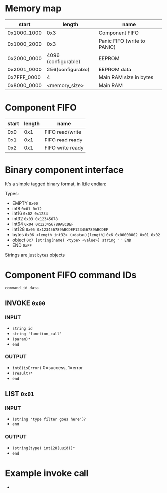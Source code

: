 # Memory map

|start|length|name|
|-----|------|----|
|0x1000_1000|0x3|Component FIFO|
|0x1000_2000|0x3|Panic FIFO (write to PANIC)|
|0x2000_0000|4096 (configurable)|EEPROM|
|0x2001_0000|256(configurable)|EEPROM data|
|0x7FFF_0000|4|Main RAM size in bytes|
|0x8000_0000|<memory_size>|Main RAM|

# Component FIFO
|start|length|name|
|-----|------|----|
|0x0|0x1|FIFO read/write|
|0x1|0x1|FIFO read ready|
|0x2|0x1|FIFO write ready|

# Binary component interface

It's a simple tagged binary format, in little endian:

Types:

* EMPTY `0x00`
* int8 `0x01 0x12`
* int16 `0x02 0x1234`
* int32 `0x03 0x12345678`
* int64 `0x04 0x123456789ABCDEF`
* int128 `0x05 0x123456789ABCDEF123456789ABCDEF`
* bytes `0x06 <length_int32> (<data>)[length]` `0x6 0x00000002 0x01 0x02`
* object `0x7 [string(name) <type> <value>] string '' END`
* END `0xFF`

Strings are just `bytes` objects

# Component FIFO command IDs

`command_id data`

## INVOKE `0x00`
### INPUT
* `string id`
* `string 'function_call'`
* `(param)*`
* `end`
### OUTPUT
* `int8(isError)` 0=success, 1=error
* `(result)*`
* `end`

## LIST `0x01`
### INPUT
* `(string 'type filter goes here')?`
* `end`
### OUTPUT
* `(string(type) int128(uuid))*`
* `end`

# Example invoke call

*
